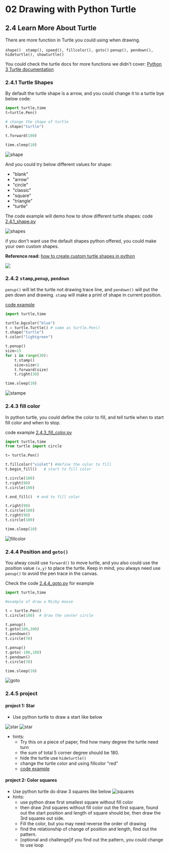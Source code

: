 # 02 Drawing with Python Turtle

## 2.4 Learn More About Turtle

There are more function in Turtle you could using when drawing.

`shape()  stamp(), speed(), fillcolor(), goto()`
`penup(), pendown(), hideturtle(), showturtle() `

You could check the turtle docs for more functions we didn't cover:
[Python 3 Turtle documentation](https://docs.python.org/3/library/turtle.html)

### 2.4.1 Turtle Shapes

By default the turtle shape is a arrow, and you could change it to a turtle bye below code:

```python
import turtle,time
t=turtle.Pen()

# change the shape of turtle
t.shape("turtle")

t.forward(100)

time.sleep(10)
```

![shape](./02.4.1_shape_1.png)

And you could try below different values for shape:

- "blank"
- "arrow"
- "circle"
- "classic"
- "square"
- "triangle"
- "turtle"

The code example will demo how to show different turtle shapes: code [2.4.1_shape.py](./codes/2.4.1_shape.py)

![shapes](./02.4.1_shape_2.png)

if you don't want use the default shapes python offered, you could make your own custom shapes.

**Reference read:** [how to create custom turtle shapes in python](https://www.geeksforgeeks.org/how-to-create-custom-turtle-shapes-in-python/)

![](https://media.geeksforgeeks.org/wp-content/uploads/20200728172851/Screenshot-2020-07-27-at-8.36.00-PM-300x290.png)

### 2.4.2 `stamp`,`penup`, `pendown`

`penup()` will let the turtle not drawing trace line,  and `pendown()` will put the pen down and drawing.
`stamp` will make a print of shape in current position.

[code example](./codes/2.4.2_stamp.py)

```python
import turtle,time

turtle.bgcolor("blue")
t = turtle.Turtle() # same as turtle.Pen()
t.shape("turtle")
t.color("lightgreen")

t.penup()
size=15
for i in range(30):
    t.stamp()
    size=size+2
    t.forward(size)
    t.right(30)

time.sleep(10)
```

![stampe](./02.4.2_stamp.png)


### 2.4.3 fill color

In python turtle, you could define the color to fill, and tell turtle when to start fill color and when to stop.

code example [2.4.3_fill_color.py](./codes/2.4.3_fill_color.py)

```python
import turtle,time
from turtle import circle

t= turtle.Pen()

t.fillcolor("violet") #define the color to fill
t.begin_fill()   # start to fill color

t.circle(100)
t.right(90)
t.circle(100)

t.end_fill()  # end to fill color

t.right(90)
t.circle(100)
t.right(90)
t.circle(100)

time.sleep(10)
```

![fillcolor](./2.4.3_fill_color.png)

### 2.4.4  Position and `goto()`

You alway could use `forward()` to move turtle, and you also could use the position value `(x,y)` to place the turtle.
Keep in mind, you always need use `penup()` to avoid the pen trace in the canvas.

Check the code [2.4.4_goto.py](./codes/2.4.4_goto.py) for example

```python
import turtle,time

#example of draw a Micky mouse

t = turtle.Pen()
t.circle(100)  # draw the center circle

t.penup()
t.goto(100,100) 
t.pendown()
t.circle(70)

t.penup()
t.goto(-100,100)
t.pendown()
t.circle(70)

time.sleep(10)
```

![goto](2.4.4_goto.png)

### 2.4.5 project

#### project 1: Star

- Use python turtle to draw a start like below

![star](2.4.5_star.png)
![star](2.4.5_star_red.png)

- hints:
  - Try this on a piece of paper, find how many degree the turtle need turn
  - the sum of total 5 corner degree should be 180.  
  - hide the turtle use `hideturtle()`
  - change the turtle color and using fillcolor "red"
  - [code example](./codes/2.4.5_redstar.py)

#### project 2: Color squares

- Use python turtle do draw 3 squares like below
![squares](2.4.5._squares.png)
- hints:
  - use python draw first smallest square without fill color
  - then draw 2nd squares without fill color out the first square, found out the start position and length of square should be, then draw the 3rd squares out side.
  - Fill the color, but you may need reverse the order of drawing
  - find the relationship of change of position and length, find out the pattern.
  - [optional and challenge]if you find out the pattern, you could change to use loop
